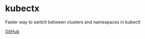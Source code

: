 # kubectx

Faster way to switch between clusters and namespaces in kubectl

[GitHub](https://github.com/ahmetb/kubectx)

